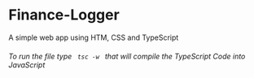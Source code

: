 # Finance-Logger
A simple web app using HTM, CSS and TypeScript
<h6> To run the file type <code> tsc -w </code> that will compile the TypeScript Code into JavaScript </h6> 
